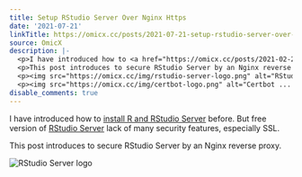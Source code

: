 ```yaml
---
title: Setup RStudio Server Over Nginx Https
date: '2021-07-21'
linkTitle: https://omicx.cc/posts/2021-07-21-setup-rstudio-server-over-nginx-https/
source: OmicX
description: |-
  <p>I have introduced how to <a href="https://omicx.cc/posts/2021-02-22-install-r-and-rstudio-server-in-debian/">install R and RStudio Server</a> before. But free version of <a href="https://www.rstudio.com/products/rstudio/download-server/">RStudio Server</a> lack of many security features, especially SSL.</p>
  <p>This post introduces to secure RStudio Server by an Nginx reverse proxy.</p>
  <p><img src="https://omicx.cc/img/rstudio-server-logo.png" alt="RStudio Server logo"></p>
  <p><img src="https://omicx.cc/img/certbot-logo.png" alt="Certbot ...
disable_comments: true
---
```

<p>I have introduced how to <a href="https://omicx.cc/posts/2021-02-22-install-r-and-rstudio-server-in-debian/">install R and RStudio Server</a> before. But free version of <a href="https://www.rstudio.com/products/rstudio/download-server/">RStudio Server</a> lack of many security features, especially SSL.</p>
<p>This post introduces to secure RStudio Server by an Nginx reverse proxy.</p>
<p><img src="https://omicx.cc/img/rstudio-server-logo.png" alt="RStudio Server logo"></p>
<p><img src="https://omicx.cc/img/certbot-logo.png" alt="Certbot ...
